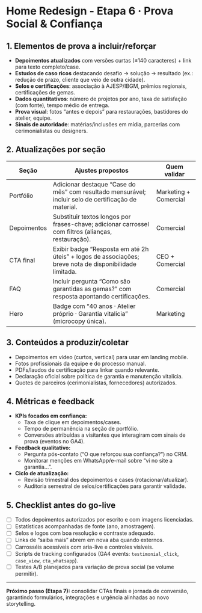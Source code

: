 ﻿# Home Redesign - Etapa 6 · Prova Social & Confiança

## 1. Elementos de prova a incluir/reforçar
- **Depoimentos atualizados** com versões curtas (≤140 caracteres) + link para texto completo/case.
- **Estudos de caso ricos** destacando desafio → solução → resultado (ex.: redução de prazo, cliente que veio de outra cidade).
- **Selos e certificações**: associação à AJESP/IBGM, prêmios regionais, certificações de gemas.
- **Dados quantitativos**: número de projetos por ano, taxa de satisfação (com fonte), tempo médio de entrega.
- **Prova visual**: fotos “antes e depois” para restaurações, bastidores do atelier, equipe.
- **Sinais de autoridade**: matérias/inclusões em mídia, parcerias com cerimonialistas ou designers.

## 2. Atualizações por seção
| Seção | Ajustes propostos | Quem validar |
| --- | --- | --- |
| Portfólio | Adicionar destaque “Case do mês” com resultado mensurável; incluir selo de certificação de material. | Marketing + Comercial |
| Depoimentos | Substituir textos longos por frases-chave; adicionar carrossel com filtros (alianças, restauração). | Comercial |
| CTA final | Exibir badge “Resposta em até 2h úteis” + logos de associações; breve nota de disponibilidade limitada. | CEO + Comercial |
| FAQ | Incluir pergunta “Como são garantidas as gemas?” com resposta apontando certificações. | Comercial |
| Hero | Badge com “40 anos · Atelier próprio · Garantia vitalícia” (microcopy única). | Marketing |

## 3. Conteúdos a produzir/coletar
- Depoimentos em vídeo (curtos, vertical) para usar em landing mobile.
- Fotos profissionais da equipe e do processo manual.
- PDFs/laudos de certificação para linkar quando relevante.
- Declaração oficial sobre política de garantia e manutenção vitalícia.
- Quotes de parceiros (cerimonialistas, fornecedores) autorizados.

## 4. Métricas e feedback
- **KPIs focados em confiança:**
  - Taxa de clique em depoimentos/cases.
  - Tempo de permanência na seção de portfólio.
  - Conversões atribuídas a visitantes que interagiram com sinais de prova (eventos no GA4).
- **Feedback qualitativo:**
  - Pergunta pós-contato (“O que reforçou sua confiança?”) no CRM.
  - Monitorar menções em WhatsApp/e-mail sobre “vi no site a garantia…”.
- **Ciclo de atualização:**
  - Revisão trimestral dos depoimentos e cases (rotacionar/atualizar).
  - Auditoria semestral de selos/certificações para garantir validade.

## 5. Checklist antes do go-live
- [ ] Todos depoimentos autorizados por escrito e com imagens licenciadas.
- [ ] Estatísticas acompanhadas de fonte (ano, amostragem).
- [ ] Selos e logos com boa resolução e contraste adequado.
- [ ] Links de “saiba mais” abrem em nova aba quando externos.
- [ ] Carrosséis acessíveis com aria-live e controles visíveis.
- [ ] Scripts de tracking configurados (GA4 events: `testimonial_click`, `case_view`, `cta_whatsapp`).
- [ ] Testes A/B planejados para variação de prova social (se volume permitir).

---
**Próximo passo (Etapa 7):** consolidar CTAs finais e jornada de conversão, garantindo formulários, integrações e urgência alinhadas ao novo storytelling.
